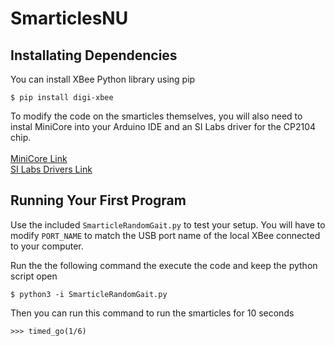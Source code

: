 # SmarticlesNU

Installating Dependencies
------------

You can install XBee Python library using pip

    $ pip install digi-xbee
    
To modify the code on the smarticles themselves, you will also need to instal MiniCore into your Arduino IDE and an SI Labs driver for the CP2104 chip.  
  <br> 
    [MiniCore Link](https://github.com/MCUdude/MiniCore)  
    [SI Labs Drivers Link](https://www.silabs.com/products/interface/usb-bridges/classic-usb-bridges/device.cp2104?q=cp2104;page=1;x6=searchHeader;q6=Software)
    
    
Running Your First Program
-----------
Use the included `SmarticleRandomGait.py` to test your setup. You will have to modify `PORT_NAME` to match the USB port name of the local XBee connected to your computer.  

Run the the following command the execute the code and keep the python script open  
    
    $ python3 -i SmarticleRandomGait.py
    
Then you can run this command to run the smarticles for 10 seconds  

    >>> timed_go(1/6)
